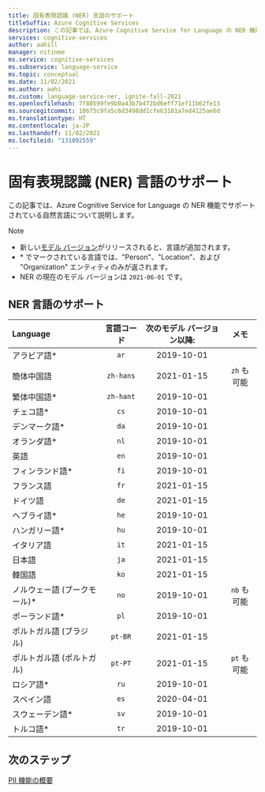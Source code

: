 ```yaml
---
title: 固有表現認識 (NER) 言語のサポート
titleSuffix: Azure Cognitive Services
description: この記事では、Azure Cognitive Service for Language の NER 機能でサポートされている自然言語について説明します。
services: cognitive-services
author: aahill
manager: nitinme
ms.service: cognitive-services
ms.subservice: language-service
ms.topic: conceptual
ms.date: 11/02/2021
ms.author: aahi
ms.custom: language-service-ner, ignite-fall-2021
ms.openlocfilehash: 7f80599fe9b0a43b7b472bd6eff71ef11b62fe13
ms.sourcegitcommit: 106f5c9fa5c6d3498dd1cfe63181a7ed4125ae6d
ms.translationtype: HT
ms.contentlocale: ja-JP
ms.lasthandoff: 11/02/2021
ms.locfileid: "131092559"
---
```

# <a name="named-entity-recognition-ner-language-support"></a>固有表現認識 (NER) 言語のサポート 

この記事では、Azure Cognitive Service for Language の NER 機能でサポートされている自然言語について説明します。

> [!NOTE]
> * 新しい[モデル バージョン](how-to-call.md#specify-the-ner-model)がリリースされると、言語が追加されます。 
> * \* でマークされている言語では、"Person"、"Location"、および "Organization" エンティティのみが返されます。
> * NER の現在のモデル バージョンは `2021-06-01` です。

## <a name="ner-language-support"></a>NER 言語のサポート

| Language              | 言語コード | 次のモデル バージョン以降: | メモ              |
|:----------------------|:-------------:|:----------------------------:|:------------------:|
| アラビア語*               | `ar`          | 2019-10-01                   |                    |
| 簡体中国語    | `zh-hans`     | 2021-01-15                   | `zh` も可能 |
| 繁体中国語*  | `zh-hant`     | 2019-10-01                   |                    |
| チェコ語*                | `cs`          | 2019-10-01                   |                    |
| デンマーク語*               | `da`          | 2019-10-01                   |                    |
| オランダ語*                | `nl`          | 2019-10-01                   |                    |
| 英語               | `en`          | 2019-10-01                   |                    |
| フィンランド語*              | `fi`          | 2019-10-01                   |                    |
| フランス語                | `fr`          | 2021-01-15                   |                    |
| ドイツ語                | `de`          | 2021-01-15                   |                    |
| ヘブライ語*               | `he`          | 2019-10-01                   |                    |
| ハンガリー語*            | `hu`          | 2019-10-01                   |                    |
| イタリア語               | `it`          | 2021-01-15                   |                    |
| 日本語              | `ja`          | 2021-01-15                   |                    |
| 韓国語                | `ko`          | 2021-01-15                   |                    |
| ノルウェー語 (ブークモール)*  | `no`          | 2019-10-01                   | `nb` も可能 |
| ポーランド語*               | `pl`          | 2019-10-01                   |                    |
| ポルトガル語 (ブラジル)   | `pt-BR`       | 2021-01-15                   |                    |
| ポルトガル語 (ポルトガル) | `pt-PT`       | 2021-01-15                   | `pt` も可能 |
| ロシア語*              | `ru`          | 2019-10-01                   |                    |
| スペイン語               | `es`          | 2020-04-01                   |                    |
| スウェーデン語*              | `sv`          | 2019-10-01                   |                    |
| トルコ語*              | `tr`          | 2019-10-01                   |                    |

## <a name="next-steps"></a>次のステップ

[PII 機能の概要](overview.md)
